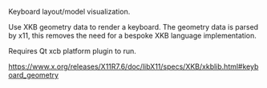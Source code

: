 Keyboard layout/model visualization.

Use XKB geometry data to render a keyboard.
The geometry data is parsed by x11, this removes the need for a bespoke XKB language implementation.

Requires Qt xcb platform plugin to run.

https://www.x.org/releases/X11R7.6/doc/libX11/specs/XKB/xkblib.html#keyboard_geometry
